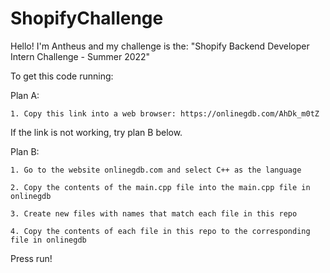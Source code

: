 # ShopifyChallenge

Hello! I'm Antheus and my challenge is the:
"Shopify Backend Developer Intern Challenge - Summer 2022"

To get this code running:

  Plan A:
    
    1. Copy this link into a web browser: https://onlinegdb.com/AhDk_m0tZ
    
If the link is not working, try plan B below.
    
Plan B:

    1. Go to the website onlinegdb.com and select C++ as the language
    
    2. Copy the contents of the main.cpp file into the main.cpp file in onlinegdb
    
    3. Create new files with names that match each file in this repo
    
    4. Copy the contents of each file in this repo to the corresponding file in onlinegdb
    
Press run!
